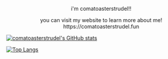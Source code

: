 <p style="text-align:center"> i'm comatoasterstrudel!! </p>

<p style="text-align:center"> you can visit my website to learn more about me! https://comatoasterstrudel.fun </p>

[![comatoasterstrudel's GitHub stats](https://github-readme-stats.vercel.app/api?username=comatoasterstrudel)](https://github.com/anuraghazra/github-readme-stats)

[![Top Langs](https://github-readme-stats.vercel.app/api/top-langs/?username=comatoasterstrudel&layout=donut)](https://github.com/anuraghazra/github-readme-stats)
